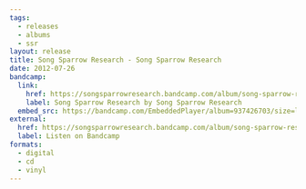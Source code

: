 ```yaml
---
tags:
  - releases
  - albums
  - ssr
layout: release
title: Song Sparrow Research - Song Sparrow Research
date: 2012-07-26
bandcamp:
  link:
    href: https://songsparrowresearch.bandcamp.com/album/song-sparrow-research
    label: Song Sparrow Research by Song Sparrow Research
  embed_src: https://bandcamp.com/EmbeddedPlayer/album=937426703/size=large/bgcol=ffffff/linkcol=0687f5/tracklist=false/artwork=small/transparent=true/
external:
  href: https://songsparrowresearch.bandcamp.com/album/song-sparrow-research
  label: Listen on Bandcamp
formats:
  - digital
  - cd
  - vinyl
---
```

